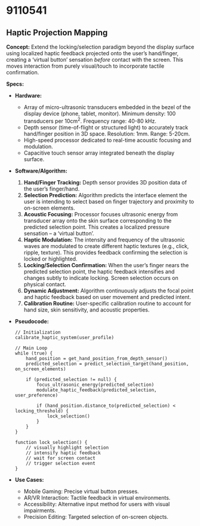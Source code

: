 # 9110541

## Haptic Projection Mapping

**Concept:** Extend the locking/selection paradigm beyond the display surface using localized haptic feedback projected onto the user’s hand/finger, creating a ‘virtual button’ sensation *before* contact with the screen. This moves interaction from purely visual/touch to incorporate tactile confirmation.

**Specs:**

*   **Hardware:**
    *   Array of micro-ultrasonic transducers embedded in the bezel of the display device (phone, tablet, monitor).  Minimum density: 100 transducers per 10cm<sup>2</sup>.  Frequency range: 40-80 kHz.
    *   Depth sensor (time-of-flight or structured light) to accurately track hand/finger position in 3D space. Resolution: 1mm. Range: 5-20cm.
    *   High-speed processor dedicated to real-time acoustic focusing and modulation.
    *   Capacitive touch sensor array integrated beneath the display surface.

*   **Software/Algorithm:**

    1.  **Hand/Finger Tracking:** Depth sensor provides 3D position data of the user’s finger/hand.
    2.  **Selection Prediction:** Algorithm predicts the interface element the user is intending to select based on finger trajectory and proximity to on-screen elements.
    3.  **Acoustic Focusing:**  Processor focuses ultrasonic energy from transducer array onto the skin surface corresponding to the predicted selection point. This creates a localized pressure sensation – a ‘virtual button’.
    4.  **Haptic Modulation:**  The intensity and frequency of the ultrasonic waves are modulated to create different haptic textures (e.g., click, ripple, texture).  This provides feedback confirming the selection is locked or highlighted.
    5.  **Locking/Selection Confirmation:** When the user’s finger nears the predicted selection point, the haptic feedback intensifies and changes subtly to indicate locking.  Screen selection occurs on physical contact.
    6.  **Dynamic Adjustment:** Algorithm continuously adjusts the focal point and haptic feedback based on user movement and predicted intent.
    7.  **Calibration Routine:** User-specific calibration routine to account for hand size, skin sensitivity, and acoustic properties.

*   **Pseudocode:**

    ```
    // Initialization
    calibrate_haptic_system(user_profile)

    // Main Loop
    while (true) {
        hand_position = get_hand_position_from_depth_sensor()
        predicted_selection = predict_selection_target(hand_position, on_screen_elements)

        if (predicted_selection != null) {
            focus_ultrasonic_energy(predicted_selection)
            modulate_haptic_feedback(predicted_selection, user_preference)

            if (hand_position.distance_to(predicted_selection) < locking_threshold) {
                lock_selection()
            }
        }
    }

    function lock_selection() {
        // visually highlight selection
        // intensify haptic feedback
        // wait for screen contact
        // trigger selection event
    }
    ```

*   **Use Cases:**

    *   Mobile Gaming: Precise virtual button presses.
    *   AR/VR Interaction: Tactile feedback in virtual environments.
    *   Accessibility:  Alternative input method for users with visual impairments.
    *   Precision Editing:  Targeted selection of on-screen objects.